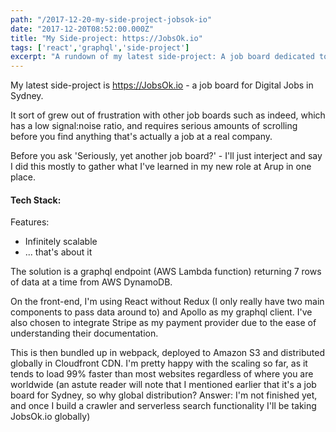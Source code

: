 ```yaml
---
path: "/2017-12-20-my-side-project-jobsok-io"
date: "2017-12-20T08:52:00.000Z"
title: "My Side-project: https://JobsOk.io"
tags: ['react','graphql','side-project']
excerpt: "A rundown of my latest side-project: A job board dedicated to Digital jobs"
---
```


My latest side-project is https://JobsOk.io - a job board for Digital Jobs in
Sydney.

It sort of grew out of frustration with other job boards such as indeed, which
has a low signal:noise ratio, and requires serious amounts of scrolling before
you find anything that's actually a job at a real company.

Before you ask 'Seriously, yet another job board?' - I'll just interject and say
I did this mostly to gather what I've learned in my new role at Arup in one
place.

#### Tech Stack:

Features:

* Infinitely scalable
* ... that's about it

The solution is a graphql endpoint (AWS Lambda function) returning 7 rows of
data at a time from AWS DynamoDB.

On the front-end, I'm using React without Redux (I only really have two main
components to pass data around to) and Apollo as my graphql client. I've also
chosen to integrate Stripe as my payment provider due to the ease of
understanding their documentation.

This is then bundled up in webpack, deployed to Amazon S3 and distributed
globally in Cloudfront CDN. I'm pretty happy with the scaling so far, as it
tends to load 99% faster than most websites regardless of where you are
worldwide (an astute reader will note that I mentioned earlier that it's a job
board for Sydney, so why global distribution? Answer: I'm not finished yet, and
once I build a crawler and serverless search functionality I'll be taking
JobsOk.io globally)
